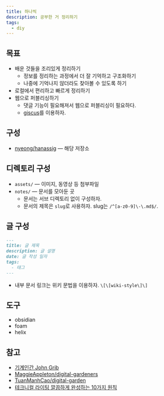 ```yaml
---
title: 하나씩
description: 공부한 거 정리하기
tags:
  - diy
---
```


## 목표

- 배운 것들을 조리있게 정리하기
  - 정보를 정리하는 과정에서 더 잘 기억하고 구조화하기
  - 나중에 기억나지 않더라도 찾아볼 수 있도록 하기
- 로컬에서 편리하고 빠르게 정리하기
- 웹으로 퍼블리싱하기
  - 댓글 기능이 필요해져서 웹으로 퍼블리싱이 필요하다.
  - [giscus](https://giscus.app/ko)를 이용하자.

## 구성

- [nyeong/hanassig](https://github.com/nyeong/hanassig) — 해당 저장소

## 디렉토리 구성

- `assets/` — 이미지, 동영상 등 첨부파일
- `notes/` — 문서를 모아둔 곳
  - 문서는 서브 디렉토리 없이 구성하자.
  - 문서의 제목은 `slug`로 사용하자. slug는 `/^[a-z0-9]\-\.md$/`.

## 글 구성

```md
---
title: 글 제목
description: 글 설명
date: 글 작성 일자
tags:
  - 태그
---
```

- 내부 문서 링크는 위키 문법을 이용하자. `\[\[wiki-style\]\]`

## 도구

- obsidian
- foam
- helix

## 참고

- [기계인간 John Grib](https://johngrib.github.io/)
- [MaggieAppleton/digital-gardeners](https://github.com/MaggieAppleton/digital-gardeners)
- [TuanManhCao/digital-garden](https://github.com/TuanManhCao/digital-garden)
- [테크니컬 라이팅 깔끔하게 완성하는 10가지 원칙](https://insight.infograb.net/blog/2023/03/30/technical-writing-guide/)
